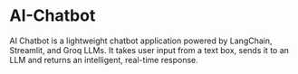 # AI-Chatbot
AI Chatbot is a lightweight chatbot application powered by LangChain, Streamlit, and Groq LLMs. It takes user input from a text box, sends it to an LLM and returns an intelligent, real-time response.
